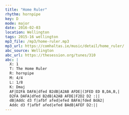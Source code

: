 ```yaml
---
title: "Home Ruler"
rhythm: hornpipe
key: D
mode: major
date: 2016-02-03
location: Wellington
tags: 2015-16 wellington 
mp3_file: /mp3/home-ruler.mp3
mp3_url: https://comhaltas.ie/music/detail/home_ruler/
abc_source: Wellington
abc_url: https://thesession.org/tunes/310
abc: |
  X: 1
  T: The Home Ruler
  R: hornpipe
  M: 4/4
  L: 1/8
  K: Dmaj
  AF|D2FA DAFA|dfed B2dB|A2AB AFDE|(3FED ED B,DA,B,|
  D2FA DAFA|dfed B2dB|A2AB AFDE|F2D2 D2 :||
  dB|Addc d3 f|afbf afed|efed BAFA|fded BdA2|
  Addc d3 f|afbf afed|efed BAdB|AFEF D2:||
---
```

